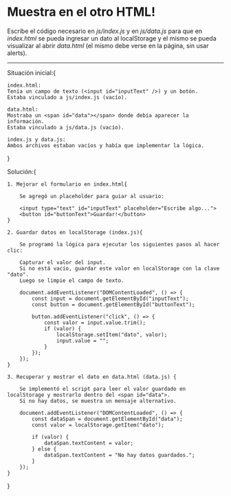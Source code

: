 # Muestra en el otro HTML!

Escribe el código necesario en _js/index.js_ y en _js/data.js_ para que en _index.html_ se pueda ingresar un dato al localStorage y el mismo se pueda visualizar al abrir _data.html_ (el mismo debe verse en la página, sin usar alerts).

---------------------------------------------------------

Situación inicial:{

    index.html:
    Tenía un campo de texto (<input id="inputText" />) y un botón.
    Estaba vinculado a js/index.js (vacío).

    data.html:
    Mostraba un <span id="data"></span> donde debía aparecer la información.
    Estaba vinculado a js/data.js (vacío).

    index.js y data.js:
    Ambos archivos estaban vacíos y había que implementar la lógica.
}

Solución:{

    1. Mejorar el formulario en index.html{

        Se agregó un placeholder para guiar al usuario:

        <input type="text" id="inputText" placeholder="Escribe algo...">
        <button id="buttonText">Guardar!</button>
    }

    2. Guardar datos en localStorage (index.js){

        Se programó la lógica para ejecutar los siguientes pasos al hacer clic:

        Capturar el valor del input.
        Si no está vacío, guardar este valor en localStorage con la clave "dato".
        Luego se limpie el campo de texto.

        document.addEventListener("DOMContentLoaded", () => {
            const input = document.getElementById("inputText");
            const button = document.getElementById("buttonText");

            button.addEventListener("click", () => {
                const valor = input.value.trim();
                if (valor) {
                    localStorage.setItem("dato", valor);
                    input.value = ""; 
                } 
            });
        });
    }

    3. Recuperar y mostrar el dato en data.html (data.js) {

        Se implementó el script para leer el valor guardado en localStorage y mostrarlo dentro del <span id="data">.
        Si no hay datos, se muestra un mensaje alternativo.

        document.addEventListener("DOMContentLoaded", () => {
            const dataSpan = document.getElementById("data");
            const valor = localStorage.getItem("dato");

            if (valor) {
                dataSpan.textContent = valor;
            } else {
                dataSpan.textContent = "No hay datos guardados.";
            }
        });
    }
}

    